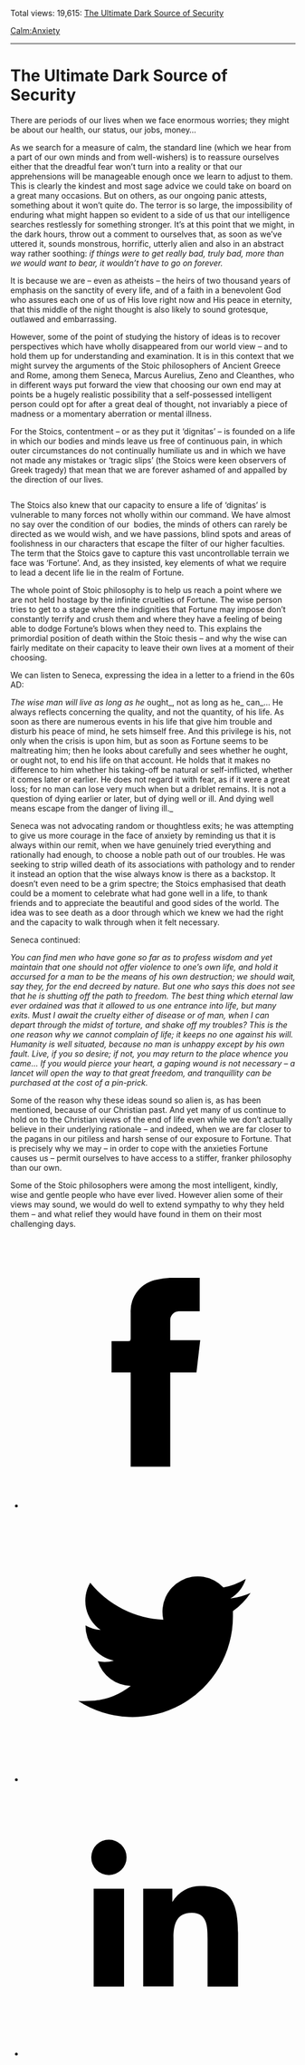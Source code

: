 Total views: 19,615: [The Ultimate Dark Source of Security](https://www.theschooloflife.com/thebookoflife/the-ultimate-dark-source-of-security/)

[Calm:](https://www.theschooloflife.com/thebookoflife/category/calm/)[Anxiety](https://www.theschooloflife.com/thebookoflife/category/calm/anxiety/)

* * *

# The Ultimate Dark Source of Security
<style>
						.alignnone {
  display: block;
  margin-left: auto;
  margin-right: auto;
  align: center:
}

.addtoany_share_save_container {
display:none;
}

.wp-block-image {
		display: block;
  margin-left: auto;
  margin-right: auto;
  width: 50%;
}

.aligncenter {
display: block;
  margin-left: auto;
  margin-right: auto;
  align: center:
}

@media only screen and (max-width: 500px) {
  .wp-block-image {
		display: block;
  margin-left: auto;
  margin-right: auto;
  width: 100%;
} }

h1 {max-width: 600px !important;
}
.s18-single-post .content-area .site-main article .post-cat-header-display + .old-wrapper p {
    font-size: 1.200em
}
						</style>

There are periods of our lives when we face enormous worries; they might be about our health, our status, our jobs, money…

As we search for a measure of calm, the standard line (which we hear from a part of our own minds and from well-wishers) is to reassure ourselves either that the dreadful fear won’t turn into a reality or that our apprehensions will be manageable enough once we learn to adjust to them. This is clearly the kindest and most sage advice we could take on board on a great many occasions. But on others, as our ongoing panic attests, something about it won’t quite do. The terror is so large, the impossibility of enduring what might happen so evident to a side of us that our intelligence searches restlessly for something stronger. It’s at this point that we might, in the dark hours, throw out a comment to ourselves that, as soon as we’ve uttered it, sounds monstrous, horrific, utterly alien and also in an abstract way rather soothing: _if things were to get really bad, truly bad, more than we would want to bear, it wouldn’t have to go on forever._

It is because we are – even as atheists – the heirs of two thousand years of emphasis on the sanctity of every life, and of a faith in a benevolent God who assures each one of us of His love right now and His peace in eternity, that this middle of the night thought is also likely to sound grotesque, outlawed and embarrassing.

However, some of the point of studying the history of ideas is to recover perspectives which have wholly disappeared from our world view – and to hold them up for understanding and examination. It is in this context that we might survey the arguments of the Stoic philosophers of Ancient Greece and Rome, among them Seneca, Marcus Aurelius, Zeno and Cleanthes, who in different ways put forward the view that choosing our own end may at points be a hugely realistic possibility that a self-possessed intelligent person could opt for after a great deal of thought, not invariably a piece of madness or a momentary aberration or mental illness.

For the Stoics, contentment – or as they put it ‘dignitas’ – is founded on a life in which our bodies and minds leave us free of continuous pain, in which outer circumstances do not continually humiliate us and in which we have not made any mistakes or ‘tragic slips’ (the Stoics were keen observers of Greek tragedy) that mean that we are forever ashamed of and appalled by the direction of our lives.

<figure class="aligncenter"><img src="https://www.theschooloflife.com/thebookoflife/wp-content/uploads/2019/12/The-Death-of-Seneca-1024x619.jpg" alt="" class="wp-image-23946" srcset="https://www.theschooloflife.com/thebookoflife/wp-content/uploads/2019/12/The-Death-of-Seneca-1024x619.jpg 1024w, https://www.theschooloflife.com/thebookoflife/wp-content/uploads/2019/12/The-Death-of-Seneca-300x181.jpg 300w, https://www.theschooloflife.com/thebookoflife/wp-content/uploads/2019/12/The-Death-of-Seneca-768x464.jpg 768w" sizes="(max-width: 1024px) 100vw, 1024px"></figure>

The Stoics also knew that our capacity to ensure a life of ‘dignitas’ is vulnerable to many forces not wholly within our command. We have almost no say over the condition of our&nbsp; bodies, the minds of others can rarely be directed as we would wish, and we have passions, blind spots and areas of foolishness in our characters that escape the filter of our higher faculties. The term that the Stoics gave to capture this vast uncontrollable terrain we face was ‘Fortune’. And, as they insisted, key elements of what we require to lead a decent life lie in the realm of Fortune.

The whole point of Stoic philosophy is to help us reach a point where we are not held hostage by the infinite cruelties of Fortune. The wise person tries to get to a stage where the indignities that Fortune may impose don’t constantly terrify and crush them and where they have a feeling of being able to dodge Fortune’s blows when they need to. This explains the primordial position of death within the Stoic thesis – and why the wise can fairly meditate on their capacity to leave their own lives at a moment of their choosing.&nbsp;

We can listen to Seneca, expressing the idea in a letter to a friend in the 60s AD:

_The wise man will live as long as he_ ought_, not as long as he_ can_… He always reflects concerning the quality, and not the quantity, of his life. As soon as there are numerous events in his life that give him trouble and disturb his peace of mind, he sets himself free. And this privilege is his, not only when the crisis is upon him, but as soon as Fortune seems to be maltreating him; then he looks about carefully and sees whether he ought, or ought not, to end his life on that account. He holds that it makes no difference to him whether his taking-off be natural or self-inflicted, whether it comes later or earlier. He does not regard it with fear, as if it were a great loss; for no man can lose very much when but a driblet remains. It is not a question of dying earlier or later, but of dying well or ill. And dying well means escape from the danger of living ill._  
  
Seneca was not advocating random or thoughtless exits; he was attempting to give us more courage in the face of anxiety by reminding us that it is always within our remit, when we have genuinely tried everything and rationally had enough, to choose a noble path out of our troubles. He was seeking to strip willed death of its associations with pathology and to render it instead an option that the wise always know is there as a backstop. It doesn’t even need to be a grim spectre; the Stoics emphasised that death could be a moment to celebrate what had gone well in a life, to thank friends and to appreciate the beautiful and good sides of the world. The idea was to see death as a door through which we knew we had the right and the capacity to walk through when it felt necessary.

Seneca continued:&nbsp;

_You can find men who have gone so far as to profess wisdom and yet maintain that one should not offer violence to one’s own life, and hold it accursed for a man to be the means of his own destruction; we should wait, say they, for the end decreed by nature. But one who says this does not see that he is shutting off the path to freedom. The best thing which eternal law ever ordained was that it allowed to us one entrance into life, but many exits. Must I await the cruelty either of disease or of man, when I can depart through the midst of torture, and shake off my troubles? This is the one reason why we cannot complain of life; it keeps no one against his will. Humanity is well situated, because no man is unhappy except by his own fault. Live, if you so desire; if not, you may return to the place whence you came… If you would pierce your heart, a gaping wound is not necessary – a lancet will open the way to that great freedom, and tranquillity can be purchased at the cost of a pin-prick._  
  
Some of the reason why these ideas sound so alien is, as has been mentioned, because of our Christian past. And yet many of us continue to hold on to the Christian views of the end of life even while we don’t actually believe in their underlying rationale – and indeed, when we are far closer to the pagans in our pitiless and harsh sense of our exposure to Fortune. That is precisely why we may – in order to cope with the anxieties Fortune causes us – permit ourselves to have access to a stiffer, franker philosophy than our own.

Some of the Stoic philosophers were among the most intelligent, kindly, wise and gentle people who have ever lived. However alien some of their views may sound, we would do well to extend sympathy to why they held them – and what relief they would have found in them on their most challenging days.

<style>
    .iframe-class { display: block !important; }
</style>

- [<svg xmlns="http://www.w3.org/2000/svg" viewbox="0 0 26 26"><title>Facebook</title>
                    <g>
                        <path d="M8.38,10H9.92c.2,0,.29,0,.29-.28,0-.82,0-1.64,0-2.46a3.05,3.05,0,0,1,2.57-3.15A7.22,7.22,0,0,1,14,3.95c.86,0,1.71,0,2.57,0h.25v3.2h-2A.85.85,0,0,0,14,8c0,.62,0,1.24,0,1.91h2.87L16.51,13H14v9H10.21V13H8.38Z"></path>
                    </g>
                </svg>](http://www.facebook.com/sharer/sharer.php?u=https://www.theschooloflife.com/thebookoflife/the-ultimate-dark-source-of-security/)
- [<svg xmlns="http://www.w3.org/2000/svg" viewbox="0 0 26 26"><title>Twitter</title>
                    <path d="M21.69,7.9a6.75,6.75,0,0,1-1.94.53,3.39,3.39,0,0,0,1.48-1.87,6.76,6.76,0,0,1-2.14.82,3.38,3.38,0,0,0-5.75,3.08,9.59,9.59,0,0,1-7-3.53,3.38,3.38,0,0,0,1,4.51A3.36,3.36,0,0,1,5.89,11v0A3.38,3.38,0,0,0,8.6,14.37a3.39,3.39,0,0,1-1.53.06,3.38,3.38,0,0,0,3.15,2.35A6.78,6.78,0,0,1,6,18.22a6.87,6.87,0,0,1-.81,0A9.6,9.6,0,0,0,20,10.08q0-.22,0-.44A6.86,6.86,0,0,0,21.69,7.9Z"></path>
                </svg>](http://twitter.com/share?url=https://www.theschooloflife.com/thebookoflife/the-ultimate-dark-source-of-security/&text=&via=theschooloflife)
- [<svg xmlns="http://www.w3.org/2000/svg" viewbox="0 0 26 26"><title>LinkedIn</title>
<path class="cls-2" d="M6.67,10H9.58v9.36H6.67ZM8.13,5.32A1.69,1.69,0,1,1,6.44,7,1.69,1.69,0,0,1,8.13,5.32"></path><path class="cls-2" d="M11.41,10H14.2v1.28h0A3.06,3.06,0,0,1,17,9.75c2.95,0,3.49,1.94,3.49,4.46v5.14H17.57V14.79c0-1.09,0-2.48-1.51-2.48s-1.75,1.18-1.75,2.4v4.63H11.41Z"></path></svg>](https://www.linkedin.com/shareArticle?mini=true&url=https://www.theschooloflife.com/thebookoflife/the-ultimate-dark-source-of-security/)
